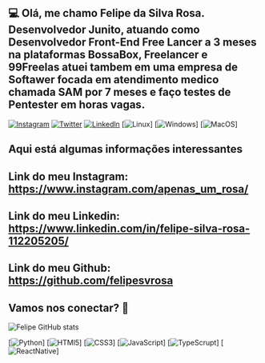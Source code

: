 ## 💻 Olá, me chamo Felipe da Silva Rosa. Desenvolvedor Junito, atuando como Desenvolvedor Front-End Free Lancer a 3 meses na plataformas BossaBox, Freelancer e 99Freelas atuei tambem em uma empresa de Softawer focada em atendimento medico chamada SAM por 7 meses e faço testes de Pentester em horas vagas.

[![Instagram](https://img.shields.io/badge/Instagram-E4405F?style=for-the-badge&logo=instagram&logoColor=white)](https://www.instagram.com/apenas_um_rosa/)
[![Twitter](https://img.shields.io/badge/Twitter-1DA1F2?style=for-the-badge&logo=twitter&logoColor=white)](https://twitter.com/FelipeDaBru)
[![Linkedln](https://img.shields.io/badge/LinkedIn-0077B5?style=for-the-badge&logo=linkedin&logoColor=white)](https://www.linkedin.com/in/apenasumrosa/)
[![Linux](https://img.shields.io/badge/Linux-FCC624?style=for-the-badge&logo=linux&logoColor=black)]
[![Windows](https://img.shields.io/badge/Windows-0078D6?style=for-the-badge&logo=windows&logoColor=white)]
[![MacOS](https://img.shields.io/badge/mac%20os-000000?style=for-the-badge&logo=apple&logoColor=white)]


## Aqui está algumas informações interessantes

## Link do meu Instagram: https://www.instagram.com/apenas_um_rosa/

## Link do meu Linkedin: https://www.linkedin.com/in/felipe-silva-rosa-112205205/

## Link do meu Github: https://github.com/felipesvrosa

## Vamos nos conectar? 👋

![Felipe GitHub stats](https://github-readme-stats.vercel.app/api?username=felipesvrosa&show_icons=true&theme=tokyonight)

[![Python](https://img.shields.io/badge/Python-14354C?style=for-the-badge&logo=python&logoColor=white)]
[![HTMl5](https://img.shields.io/badge/HTML5-E34F26?style=for-the-badge&logo=html5&logoColor=white)]
[![CSS3](https://img.shields.io/badge/CSS3-1572B6?style=for-the-badge&logo=css3&logoColor=white)]
[![JavaScript](https://img.shields.io/badge/JavaScript-323330?style=for-the-badge&logo=javascript&logoColor=F7DF1E)]
[![TypeScrupt](https://img.shields.io/badge/TypeScript-007ACC?style=for-the-badge&logo=typescript&logoColor=white)]
[![ReactNative](https://img.shields.io/badge/React_Native-20232A?style=for-the-badge&logo=react&logoColor=61DAFB)]

